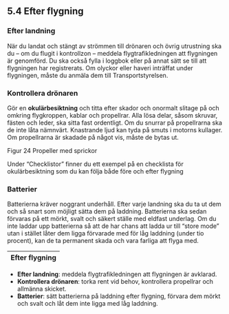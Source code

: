 ## 5.4 Efter flygning

### Efter landning

När du landat och stängt av strömmen till drönaren och övrig utrustning ska du – om du flugit i kontrollzon – meddela flygtrafikledningen att flygningen är genomförd. Du ska också fylla i loggbok eller på annat sätt se till att flygningen har registrerats. Om olyckor eller haveri inträffat under flygningen, måste du anmäla dem till Transportstyrelsen.

### Kontrollera drönaren

Gör en **okulärbesiktning** och titta efter skador och onormalt slitage på och omkring flygkroppen, kablar och propellrar. Alla lösa delar, såsom skruvar, fästen och leder, ska sitta fast ordentligt. Om du snurrar på propellrarna ska de inte låta nämnvärt. Knastrande ljud kan tyda på smuts i motorns kullager. Om propellrarna är skadade på något vis, måste de bytas ut.

Figur 24 Propeller med sprickor

Under “Checklistor” finner du ett exempel på en checklista för okulärbesiktning som du kan följa både före och efter flygning

### Batterier

Batterierna kräver noggrant underhåll. Efter varje landning ska du ta ut dem och så snart som möjligt sätta dem på laddning. Batterierna ska sedan förvaras på ett mörkt, svalt och säkert ställe med eldfast underlag. Om du inte laddar upp batterierna så att de har chans att ladda ur till “store mode” utan i stället låter dem ligga förvarade med för låg laddning (under tio procent), kan de ta permanent skada och vara farliga att flyga med.

| Efter flygning |
|---|
* **Efter landning**: meddela flygtrafikledningen att flygningen är avklarad.
* **Kontrollera drönaren**: torka rent vid behov, kontrollera propellrar och allmänna skicket.
* **Batterier**: sätt batterierna på laddning efter flygning, förvara dem mörkt och svalt och låt dem inte ligga med låg laddning.
